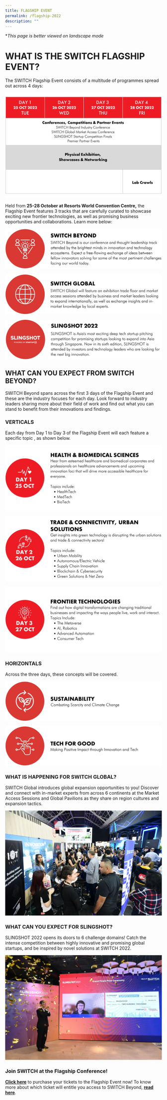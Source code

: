 ```yaml
---
title: FLAGSHIP EVENT
permalink: /flagship-2022
description: ""
---
```

**This page is better viewed on landscape mode*
# **WHAT IS THE SWITCH FLAGSHIP EVENT?**
The SWITCH Flagship Event consists of a multitude of programmes spread out across 4 days: 

![](/images/SWITCH%202022%20Landing%20Page/SWITCH%20EVENT%20OVERVIEW%20.png)

Held from **25-28 October at Resorts World Convention Centre,** the Flagship Event features 3 tracks that are carefully curated to showcase exciting new frontier technologies, as well as promising business opportunities and collaborations. Learn more below:

![](/images/SWITCH%202022%20Landing%20Page/SWITCH%20BEYOND.jpeg)

![](/images/SWITCH%202022%20Landing%20Page/SWITCH%20GLOBAL.jpeg)

![](/images/SWITCH%202022%20Landing%20Page/SLINGSHOT.jpeg)
## **WHAT CAN YOU EXPECT FROM SWITCH BEYOND?**
SWITCH Beyond spans across the first 3 days of the Flagship Event and these are the industry focuses for each day. Look forward to industry leaders sharing more about their field of work and find out what you can stand to benefit from their innovations and findings.

###  **VERTICALS**
Each day from Day 1 to Day 3 of the Flagship Event will each feature a specific topic , as shown below. 

![](/images/SWITCH%202022%20Landing%20Page/HEALTH%20&%20BIOMED.png)

![](/images/SWITCH%202022%20Landing%20Page/TRADE%20&%20CONNECTIVITY.png)

![](/images/SWITCH%202022%20Landing%20Page/FRONTIER%20TECHNOLOGIES.png)

### **HORIZONTALS**
Across the three days, these concepts will be covered.

![](/images/SWITCH%202022%20Landing%20Page/SUSTAINABILITY.jpeg)

![](/images/SWITCH%202022%20Landing%20Page/TECH%20FOR%20GOOD.jpeg)


### **WHAT IS HAPPENING FOR SWITCH GLOBAL?**
SWITCH Global introduces global expansion opportunities to you! Discover and connect with in-market experts from across 6 continents at the Market Access Sessions and Global Pavilions as they share on region cultures and expansion tactics. 

![SWITCH Global](/images/SWITCH%20Global%203.JPG)
### **WHAT CAN YOU EXPECT FOR SLINGSHOT?**
SLINGSHOT 2022 opens its doors to 6 challenge domains! Catch the intense competition between highly innovative and promising global startups, and be inspired by novel solutions at SWITCH 2022.

![SLINGSHOT ](/images/slingshot_2021_winner_quantumcyte_web.jpeg)
### **Join SWITCH at the Flagship Conference!**
**[Click here](https://community.switchsg.org/register)** to purchase your tickets to the Flagship Event now! 
To know more about which ticket will entitle you access to SWITCH Beyond, **[read here](https://enterprisesg-switch-staging.netlify.app/tickets)**.